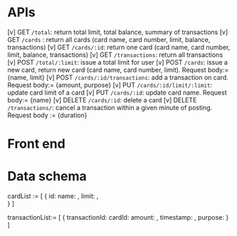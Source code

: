 # APIs
[v] GET `/total`: return total limit, total balance, summary of transactions
[v] GET `/cards` : return all cards (card name, card number, limit, balance, transactions)
[v] GET `/cards/:id`: return one card (card name, card number, limit, balance, transactions)
[v] GET `/transactions`: return all transactions
[v] POST `/total/:limit`: issue a total limit for user
[v] POST `/cards`: issue a new card, return new card (card name, card number, limit). Request body:= {name, limit}
[v] POST `/cards/:id/transactions`: add a transaction on card. Request body:= {amount, purpose}
[v] PUT `/cards/:id/limit/:limit`: update card limit of a card
[v] PUT `/cards/:id`: update card name. Request body:= {name}
[v] DELETE `/cards/:id`: delete a card
[v] DELETE `/transactions/`: cancel a transaction within a given minute of posting. Request body := {duration}

# Front end

# Data schema
cardList := [
    {
        id: <string>
        name: <string>,
        limit: <number>,    
    }
]

transactionList:= [
    {
    transactionId: <string>
    cardId: <string>
    amount: <number>,
    timestamp: <date>,
    purpose: <string>
    }
] 